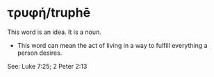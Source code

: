 # τρυφή/truphē
This word is an idea. It is a noun.
* This word can mean the act of living in a way to fulfill everything a person desires. 

See: Luke 7:25; 2 Peter 2:13
